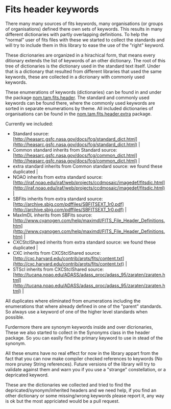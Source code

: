 # Fits header keywords

There many many sources of fits keywords, many organisations (or groups of organisations) defined there own sets of keywords.
This results in many different dictionaries with partly overlapping definitions. To help the "normal" user of fits files
with these we started to collect the standards and will try to include them in this library to ease the use of the "right" 
keyword.

These dicrionaries are organized in a hirachical form, that means every ditionary extends the list of keywords of an other dictionary.
The root of this tree of dictionaries is the dictionary used in the standard text itself. Under that is a dictionary that resulted from
different libraries that used the same keywords, these are collected in a dicrionary with commonly used keywords.

These enumerations of keywords (dictionaries) can be found in and under the package [nom.tam.fits.header](./apidocs/nom/tam/fits/header/package-summary.html "nom.tam.fits.header").
The standard and commonly used keywords can be found there, where the commonly used keywords are sorted in separate enumerations by theme.
All included dictionaries of organisations can be found in the [nom.tam.fits.header.extra](./apidocs/nom/tam/fits/header/extra/package-summary.html "nom.tam.fits.header.extra") package.  

Currently we included:

* Standard
   source: [http://heasarc.gsfc.nasa.gov/docs/fcg/standard_dict.html](http://heasarc.gsfc.nasa.gov/docs/fcg/standard_dict.html) |
* Common standard
  inherits from Standard
  source: [http://heasarc.gsfc.nasa.gov/docs/fcg/common_dict.html](http://heasarc.gsfc.nasa.gov/docs/fcg/common_dict.html) |
* extra  standard
  inherits from Common standard
  source: we found these duplicated |
* NOAO
  inherits from extra  standard
  source: [http://iraf.noao.edu/iraf/web/projects/ccdmosaic/imagedef/fitsdic.html](http://iraf.noao.edu/iraf/web/projects/ccdmosaic/imagedef/fitsdic.html) |
* SBFits
  inherits from extra  standard
  source: [http://archive.sbig.com/pdffiles/SBFITSEXT_1r0.pdf](http://archive.sbig.com/pdffiles/SBFITSEXT_1r0.pdf) |
* MaxImDL
  inherits from SBFits
  source: [http://www.cyanogen.com/help/maximdl/FITS_File_Header_Definitions.htm](http://www.cyanogen.com/help/maximdl/FITS_File_Header_Definitions.htm) |
* CXCStclShared
  inherits from extra  standard
  source: we found these duplicated |
* CXC
  inherits from CXCStclShared
  source: [http://cxc.harvard.edu/contrib/arots/fits/content.txt](http://cxc.harvard.edu/contrib/arots/fits/content.txt) |
* STScI
  inherits from CXCStclShared
  source: [http://tucana.noao.edu/ADASS/adass_proc/adass_95/zaraten/zaraten.html](http://tucana.noao.edu/ADASS/adass_proc/adass_95/zaraten/zaraten.html) |


All duplicates where eliminated from enumerations including the enumerations that where already defined in one of the "parent" standards. So always use a keyword of one of the 
higher level standards when possible.

Furdermore there are synonym keywords inside and over dicrionaries, These we also started to collect in the Synonyms class in the header package. So you can easlly find the 
primary keyword to use in stead of the synonym. 

All these enums have no real effect for now in the library appart from the fact that you can now make compiler checked references to keywords (No more pruney String references).
Future versions of the library will try to validate against them and warn you if you use a "strange" constellation, or a depricated keyword.

These are the dictionaries we collected and tried to find the depricated/synonym/inherited headers and we need help, if you find an other dictionary or some missing/wrong keywords
please report it, any way is ok but the most appriciated would be a pull request. 
